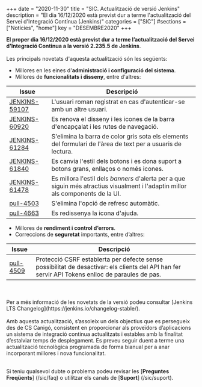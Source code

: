 +++
date        = "2020-11-30"
title       = "SIC. Actualització de versió Jenkins"
description = "El dia 16/12/2020 està previst dur a terme l'actualització del Servei d'Integració Contínua (Jenkins)"
categories  = ["SIC"]
#sections    = ["Notícies", "home"]
key         = "DESEMBRE2020"
+++

**El proper dia 16/12/2020 està previst dur a terme l’actualització del Servei d’Integració Continua a la versió 2.235.5 de Jenkins**.
<br>
<br>
Les principals novetats d'aquesta actualització són les següents:

* Millores en les eines d'**administració i configuració del sistema**.
* Millores de **funcionalitats i disseny**, entre d'altres:

|Issue|Descripció|
|-----------|----------|
|[JENKINS-59107](https://issues.jenkins.io/browse/JENKINS-59107)|L'usuari roman registrat en cas d'autenticar-se amb un altre usuari.|
|[JENKINS-60920](https://issues.jenkins.io/browse/JENKINS-60920)|Es renova el disseny i les icones de la barra d'encapçalat i les rutes de navegació.|
|[JENKINS-61284](https://issues.jenkins.io/browse/JENKINS-61284)|S'elimina la barra de color gris sota els elements del formulari de l'àrea de text per a usuaris de lectura.|
|[JENKINS-61840](https://issues.jenkins.io/browse/JENKINS-61840)|Es canvia l'estil dels botons i es dona suport a botons grans, enllaços o només icones.|
|[JENKINS-61478](https://issues.jenkins.io/browse/JENKINS-61478)|Es millora l'estil dels *banners* d'alerta per a que siguin més atractius visualment i l'adaptin millor als components de la UI.|
|[pull-4503](https://github.com/jenkinsci/jenkins/pull/4503)|S'elimina l'opció de refresc automàtic.|
|[pull-4663](https://github.com/jenkinsci/jenkins/pull/4663)|Es redissenya la icona d'ajuda.|

* Millores de **rendiment i control d’errors**.
* Correccions de **seguretat** importants, entre d’altres:

|Issue|Descripció|
|-----------|----------|
|[pull-4509](https://github.com/jenkinsci/jenkins/pull/4509)|Protecció CSRF establerta per defecte sense possibilitat de desactivar: els clients del API han fer servir API Tokens enlloc de paraules de pas.|


<br>
<br>
Per a més informació de les novetats de la versió podeu consultar [Jenkins LTS Changelog](https://jenkins.io/changelog-stable/).
<br>
<br>
Amb aquesta actualització, s’assoleix un dels objectius que es persegueix des de CS Canigó, consistent en proporcionar als
proveïdors d’aplicacions un sistema de integració continua actualitzats i estables amb la finalitat d’estalviar temps de desplegament.
Es preveu seguir duent a terme una actualització tecnològica programada de forma bianual per a anar incorporant
millores i nova funcionalitat.
<br>
<br>

Si teniu qualsevol dubte o problema podeu revisar les [**Preguntes Freqüents**] (/sic/faq) o utilitzar els canals de [**Suport**] (/sic/suport).